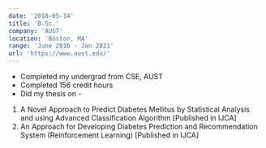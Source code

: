 ```yaml
---
date: '2018-05-14'
title: 'B.Sc.'
company: 'AUST'
location: 'Boston, MA'
range: 'June 2016 - Jan 2021'
url: 'https://www.aust.edu/'
---
```


- Completed my undergrad from CSE, AUST
- Completed 156 credit hours
- Did my thesis on -
1. A Novel Approach to Predict Diabetes Mellitus by Statistical Analysis and
using Advanced Classification Algorithm [Published in IJCA]
2. An Approach for Developing Diabetes Prediction and Recommendation
System (Reinforcement Learning) [Published in IJCA]
